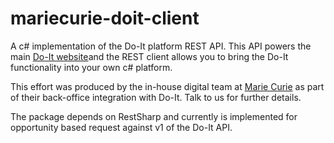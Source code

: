 mariecurie-doit-client
======================

A c# implementation of the Do-It platform REST API. This API powers the main [Do-It website](https://do-it.org/)and the REST client allows you to bring the Do-It functionality into your own c# platform. 

This effort was produced by the in-house digital team at [Marie Curie](https://www.mariecurie.org.uk) as part of their back-office integration with Do-It. Talk to us for further details. 

The package depends on RestSharp and currently is implemented for opportunity based request against v1 of the Do-It API.
